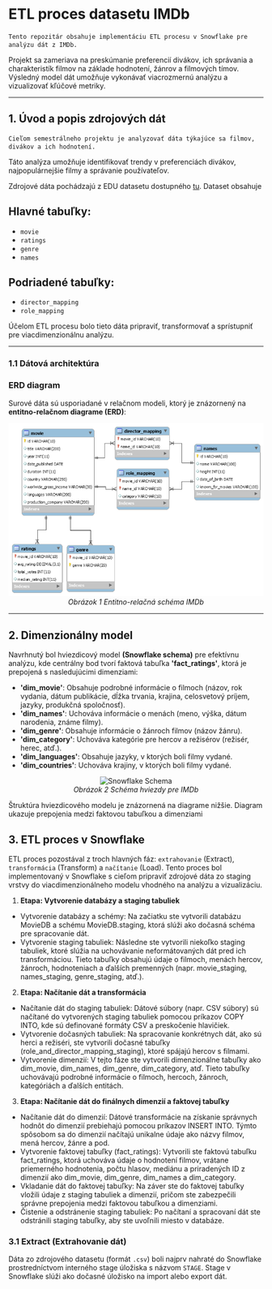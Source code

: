 
# **ETL proces datasetu IMDb**
    Tento repozitár obsahuje implementáciu ETL procesu v Snowflake pre analýzu dát z IMDb.
Projekt sa zameriava na preskúmanie preferencií divákov, ich správania a charakteristík filmov na základe hodnotení, žánrov a filmových tímov. Výsledný model dát umožňuje vykonávať viacrozmernú analýzu a vizualizovať kľúčové metriky.
_______________________

## **1. Úvod a popis zdrojových dát**
    Cieľom semestrálneho projektu je analyzovať dáta týkajúce sa filmov, divákov a ich hodnotení.
Táto analýza umožňuje identifikovať trendy v preferenciách divákov, najpopulárnejšie filmy a správanie používateľov.

Zdrojové dáta pochádzajú z EDU datasetu dostupného [tu](https://edu.ukf.sk/mod/folder/view.php?id=252868). Dataset obsahuje
## Hlavné tabuľky:
- `movie`
- `ratings`
- `genre`
- `names`

## Podriadené tabuľky:
- `director_mapping`
- `role_mapping`

Účelom ETL procesu bolo tieto dáta pripraviť, transformovať a sprístupniť pre viacdimenzionálnu analýzu.
_______________________


### **1.1 Dátová architektúra**

### **ERD diagram**
Surové dáta sú usporiadané v relačnom modeli, ktorý je znázornený na **entitno-relačnom diagrame (ERD)**:

<p align="center">
  <img src="IMDB_ERD.png" alt="ERD Schema">
  <br>
  <em>Obrázok 1 Entitno-relačná schéma IMDb</em>
</p>


_______________________


## **2. Dimenzionálny model**

Navrhnutý bol hviezdicový model **(Snowflake schema)** pre efektívnu analýzu, kde centrálny bod tvorí faktová tabuľka **'fact_ratings'**, ktorá je prepojená s nasledujúcimi dimenziami:

- **'dim_movie'**: Obsahuje podrobné informácie o filmoch (názov, rok vydania, dátum publikácie, dĺžka trvania, krajina, celosvetový príjem, jazyky, produkčná spoločnosť).
- **'dim_names'**: Uchováva informácie o menách (meno, výška, dátum narodenia, známe filmy).
- **'dim_genre'**: Obsahuje informácie o žánroch filmov (názov žánru).
- **'dim_category'**: Uchováva kategórie pre hercov a režisérov (režisér, herec, atď.).
- **'dim_languages'**: Obsahuje jazyky, v ktorých boli filmy vydané.
- **'dim_countries'**: Uchováva krajiny, v ktorých boli filmy vydané.

<p align="center">
  <img src="..." alt="Snowflake Schema">
  <br>
  <em>Obrázok 2 Schéma hviezdy pre IMDb</em>
</p>

Štruktúra hviezdicového modelu je znázornená na diagrame nižšie. Diagram ukazuje prepojenia medzi faktovou tabuľkou a dimenziami

## **3. ETL proces v Snowflake**
ETL proces pozostával z troch hlavných fáz: `extrahovanie` (Extract), `transformácia` (Transform) a `načítanie` (Load). 
Tento proces bol implementovaný v Snowflake s cieľom pripraviť zdrojové dáta zo staging vrstvy do viacdimenzionálneho modelu vhodného na analýzu a vizualizáciu.


1. **Etapa: Vytvorenie databázy a staging tabuliek**
- Vytvorenie databázy a schémy: Na začiatku ste vytvorili databázu MovieDB a schému MovieDB.staging,
 ktorá slúži ako dočasná schéma pre spracovanie dát.
- Vytvorenie staging tabuliek: Následne ste vytvorili niekoľko staging tabuliek, ktoré slúžia na uchovávanie neformátovaných dát pred ich transformáciou.
 Tieto tabuľky obsahujú údaje o filmoch, menách hercov, žánroch, hodnoteniach a ďalších premenných (napr. movie_staging, names_staging, genre_staging, atď.).
2. **Etapa: Načítanie dát a transformácia**
- Načítanie dát do staging tabuliek: Dátové súbory (napr. CSV súbory) sú načítané do vytvorených staging tabuliek pomocou príkazov COPY INTO,
 kde sú definované formáty CSV a preskočenie hlavičiek.
- Vytvorenie dočasných tabuliek: Na spracovanie konkrétnych dát, ako sú herci a režiséri,
 ste vytvorili dočasné tabuľky (role_and_director_mapping_staging), ktoré spájajú hercov s filmami.
- Vytvorenie dimenzií: V tejto fáze ste vytvorili dimenzionálne tabuľky 
 ako dim_movie, dim_names, dim_genre, dim_category, atď. Tieto tabuľky uchovávajú podrobné informácie o filmoch, hercoch, žánroch, kategóriách a ďalších entitách.
3. **Etapa: Načítanie dát do finálnych dimenzií a faktovej tabuľky**
- Načítanie dát do dimenzií: Dátové transformácie na získanie správnych hodnôt do dimenzií prebiehajú pomocou príkazov INSERT INTO.
 Týmto spôsobom sa do dimenzií načítajú unikalne údaje ako názvy filmov, mená hercov, žánre a pod.
- Vytvorenie faktovej tabuľky (fact_ratings): Vytvorili ste faktovú tabuľku fact_ratings, ktorá uchováva údaje o hodnotení filmov,
 vrátane priemerného hodnotenia, počtu hlasov, mediánu a priradených ID z dimenzií ako dim_movie, dim_genre, dim_names a dim_category.
- Vkladanie dát do faktovej tabuľky: Na záver ste do faktovej tabuľky vložili údaje z staging tabuliek a dimenzií,
 pričom ste zabezpečili správne prepojenia medzi faktovou tabuľkou a dimenziami.
- Čistenie a odstránenie staging tabuliek: Po načítaní a spracovaní dát ste odstránili staging tabuľky,
 aby ste uvoľnili miesto v databáze.


### **3.1 Extract (Extrahovanie dát)**
Dáta zo zdrojového datasetu (formát `.csv`) boli najprv nahraté do Snowflake prostredníctvom interného stage úložiska s názvom `STAGE`.
Stage v Snowflake slúži ako dočasné úložisko na import alebo export dát.


